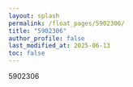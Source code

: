 ```yaml
---
layout: splash
permalink: /float_pages/5902306/
title: "5902306"
author_profile: false
last_modified_at: 2025-06-13
toc: false
---
```

 
5902306
